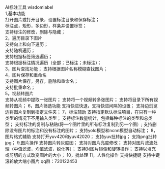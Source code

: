AI标注工具 wisdomlabel   
1,基本功能  
打开图片或打开目录，设置标注目录和保存标注；  
标注点，矩形，多边形，样条并设置标签；  
支持标注的修改，删除与隐藏；  
2，遍历目录下图片  
支持向上和向下遍历；  
支持随机遍历；  
支持根据标签筛选遍历；  
支持根据标注情况遍历（全部；已标注；未标注）；  
3，图片查找功能； 
支持根据图片名称模糊查找图片；  
4，图片保存和重命名  
支持图片保存，另存，删除和重命名；  
支持批重命名；  
5，视频转图片  
支持从视频中提取一张图片；
支持将一个视频转多张图片；
支持将目录下所有视频转图片；
6，图片筛选功能
支持快进快退，支持快进间隔的设置；
支持边浏览边将图片复制到指定文件夹；
7，标注辅助
支持指定默认标注项目，在只有一种类型的情况下不用输入类型；
支持标注数量统计，包括每种标注的类型和总类型；
支持标注的复制与粘贴(将一个图片里的所有标注复制到另一个图）;
支持删除没有图片的标注和没有标注的图片；
支持yolo模型和ncnn模型自动标注；
8，图片格式辅助
支持打开yuv420和yuv42020；
支持yuv批转jpg；
支持png批转jpg；
9,图片操作
支持图片转灰度图；
支持对图片亮度修改；
支持对图片滤波处理（中值滤波，均值滤波，锐化等）；
支持对图片镜像和旋转操作；
支持以填充或剪切的方式改变图片的大小；
10，批处理
11，人性化操作
支持快捷键
支持中键滚轮放大缩小图片
qq群：720122453

